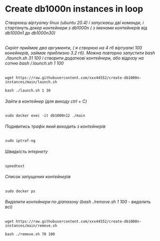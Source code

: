 # Create db1000n instances in loop
###### Створюєш віртуалку linux (ubuntu 20.4) і запускаєш дві команди, і стартануть докер контейнери з db1000n ( з іменами контейнерів від db1000n1 до db1000n30)
###### Скріпт приймає два аргументи, ( я створюю на 4 гб віртуалкі 100 конейнерів, займає приблизно 3.2 гб). Можна повторно запустити bash ./launch.sh 31 100 і створити додаткові контейнери, або відразу на сотню bash /.launch.sh 1 100
    wget https://raw.githubusercontent.com/xxx44552/create-db1000n-instances/main/launch.sh
  
    bash ./launch.sh 1 30

###### Зайти в контейнер (для виходу ctrl + C)

    sudo docker exec -it db1000n12 ./main

###### Подивитись трафік який виходить з контейнерів

    sudo iptraf-ng
    
###### Швидкість інтернету

    speedtest

###### Список запущених контейнерів

    sudo docker ps
    
###### Видалити контейнери по діапазону (bash ./remove.sh 1 100 - видалить всі) 
    
    wget https://raw.githubusercontent.com/xxx44552/create-db1000n-instances/main/remove.sh

    bash ./remove.sh 70 100
